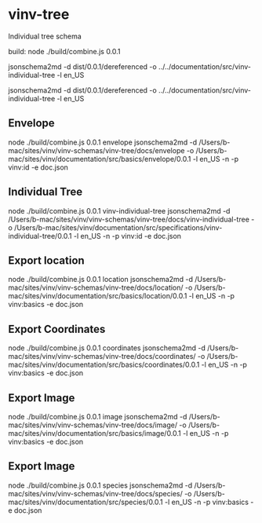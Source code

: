 # vinv-tree
Individual tree schema



build: node ./build/combine.js 0.0.1



jsonschema2md -d dist/0.0.1/dereferenced -o ../../documentation/src/vinv-individual-tree -l en_US



jsonschema2md -d dist/0.0.1/dereferenced -o ../../documentation/src/vinv-individual-tree -l en_US

## Envelope
node ./build/combine.js 0.0.1 envelope
jsonschema2md -d /Users/b-mac/sites/vinv/vinv-schemas/vinv-tree/docs/envelope -o /Users/b-mac/sites/vinv/documentation/src/basics/envelope/0.0.1 -l en_US -n -p vinv:id -e doc.json

## Individual Tree
node ./build/combine.js 0.0.1 vinv-individual-tree
jsonschema2md -d /Users/b-mac/sites/vinv/vinv-schemas/vinv-tree/docs/vinv-individual-tree -o /Users/b-mac/sites/vinv/documentation/src/specifications/vinv-individual-tree/0.0.1 -l en_US -n -p vinv:id -e doc.json


## Export location
node ./build/combine.js 0.0.1 location
jsonschema2md -d /Users/b-mac/sites/vinv/vinv-schemas/vinv-tree/docs/location/ -o /Users/b-mac/sites/vinv/documentation/src/basics/location/0.0.1 -l en_US -n -p vinv:basics -e doc.json

## Export Coordinates
node ./build/combine.js 0.0.1 coordinates
jsonschema2md -d /Users/b-mac/sites/vinv/vinv-schemas/vinv-tree/docs/coordinates/ -o /Users/b-mac/sites/vinv/documentation/src/basics/coordinates/0.0.1 -l en_US -n -p vinv:basics -e doc.json

## Export Image
node ./build/combine.js 0.0.1 image
jsonschema2md -d /Users/b-mac/sites/vinv/vinv-schemas/vinv-tree/docs/image/ -o /Users/b-mac/sites/vinv/documentation/src/basics/image/0.0.1 -l en_US -n -p vinv:basics -e doc.json

## Export Image
node ./build/combine.js 0.0.1 species
jsonschema2md -d /Users/b-mac/sites/vinv/vinv-schemas/vinv-tree/docs/species/ -o /Users/b-mac/sites/vinv/documentation/src/species/0.0.1 -l en_US -n -p vinv:basics -e doc.json